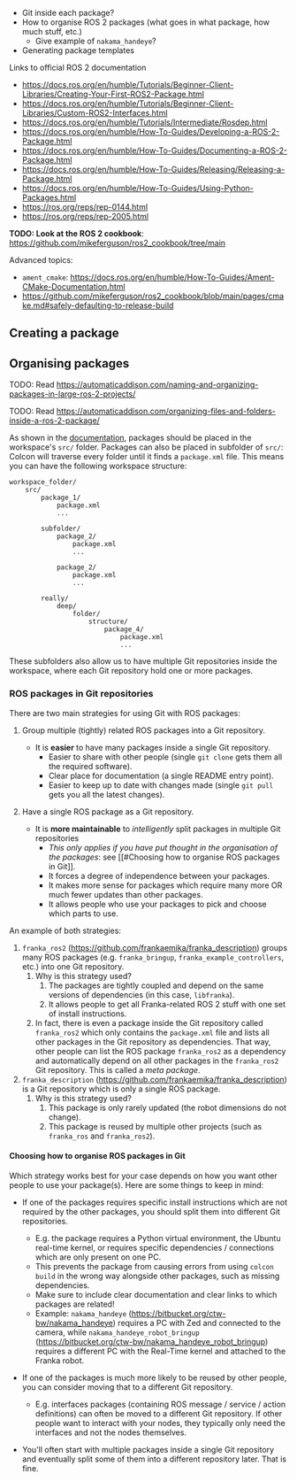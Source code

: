 - Git inside each package?
- How to organise ROS 2 packages (what goes in what package, how much stuff, etc.)
    - Give example of `nakama_handeye`?
- Generating package templates

Links to official ROS 2 documentation

- <https://docs.ros.org/en/humble/Tutorials/Beginner-Client-Libraries/Creating-Your-First-ROS2-Package.html>
- <https://docs.ros.org/en/humble/Tutorials/Beginner-Client-Libraries/Custom-ROS2-Interfaces.html>
- <https://docs.ros.org/en/humble/Tutorials/Intermediate/Rosdep.html>
- <https://docs.ros.org/en/humble/How-To-Guides/Developing-a-ROS-2-Package.html>
- <https://docs.ros.org/en/humble/How-To-Guides/Documenting-a-ROS-2-Package.html>
- <https://docs.ros.org/en/humble/How-To-Guides/Releasing/Releasing-a-Package.html>
- <https://docs.ros.org/en/humble/How-To-Guides/Using-Python-Packages.html>
- <https://ros.org/reps/rep-0144.html>
- <https://ros.org/reps/rep-2005.html>

**TODO: Look at the ROS 2 cookbook**: <https://github.com/mikeferguson/ros2_cookbook/tree/main>

Advanced topics:
- `ament_cmake`: <https://docs.ros.org/en/humble/How-To-Guides/Ament-CMake-Documentation.html>
- <https://github.com/mikeferguson/ros2_cookbook/blob/main/pages/cmake.md#safely-defaulting-to-release-build>

## Creating a package

## Organising packages

TODO: Read <https://automaticaddison.com/naming-and-organizing-packages-in-large-ros-2-projects/>

TODO: Read <https://automaticaddison.com/organizing-files-and-folders-inside-a-ros-2-package/>

As shown in the [documentation](https://docs.ros.org/en/humble/Tutorials/Beginner-Client-Libraries/Creating-Your-First-ROS2-Package.html#packages-in-a-workspace), packages should be placed in the workspace's `src/` folder. Packages can also be placed in subfolder of `src/`: Colcon will traverse every folder until it finds a `package.xml` file. This means you can have the following workspace structure:

```text
workspace_folder/
    src/
        package_1/
            package.xml
            ...

        subfolder/
            package_2/
                package.xml
                ...
            
            package_2/
                package.xml
                ...

        really/
            deep/
                folder/
                    structure/
                        package_4/
                            package.xml
                            ...

```

These subfolders also allow us to have multiple Git repositories inside the workspace, where each Git repository hold one or more packages.

### ROS packages in Git repositories

There are two main strategies for using Git with ROS packages:

1. Group multiple (tightly) related ROS packages into a Git repository.
     - It is **easier** to have many packages inside a single Git repository.
        - Easier to share with other people (single `git clone` gets them all the required software).
        - Clear place for documentation (a single README entry point).
        - Easier to keep up to date with changes made (single `git pull` gets you all the latest changes).

2. Have a single ROS package as a Git repository.
    - It is **more maintainable** to _intelligently_ split packages in multiple Git repositories
        - _This only applies if you have put thought in the organisation of the packages_: see [[#Choosing how to organise ROS packages in Git]].
        - It forces a degree of independence between your packages.
        - It makes more sense for packages which require many more OR much fewer updates than other packages.
        - It allows people who use your packages to pick and choose which parts to use.

An example of both strategies:

1. `franka_ros2` (<https://github.com/frankaemika/franka_description>) groups many ROS packages (e.g. `franka_bringup`, `franka_example_controllers`, etc.) into one Git repository.
    1. Why is this strategy used?
        1. The packages are tightly coupled and depend on the same versions of dependencies (in this case, `libfranka`).
        2. It allows people to get all Franka-related ROS 2 stuff with one set of install instructions.
    2. In fact, there is even a package inside the Git repository called `franka_ros2` which only contains the `package.xml` file and lists all other packages in the Git repository as dependencies. That way, other people can list the ROS package `franka_ros2` as a dependency and automatically depend on all other packages in the `franka_ros2` Git repository. This is called a _meta package_.
2. `franka_description` (<https://github.com/frankaemika/franka_description>) is a Git repository which is only a single ROS package.
    1. Why is this strategy used?
        1. This package is only rarely updated (the robot dimensions do not change).
        2. This package is reused by multiple other projects (such as `franka_ros` and `franka_ros2`).

#### Choosing how to organise ROS packages in Git

Which strategy works best for your case depends on how you want other people to use your package(s). Here are some things to keep in mind:

- If one of the packages requires specific install instructions which are not required by the other packages, you should split them into different Git repositories.
    - E.g. the package requires a Python virtual environment, the Ubuntu real-time kernel, or requires specific dependencies / connections which are only present on one PC.
    - This prevents the package from causing errors from using `colcon build` in the wrong way alongside other packages, such as missing dependencies.
    - Make sure to include clear documentation and clear links to which packages are related!
    - Example: `nakama_handeye` (<https://bitbucket.org/ctw-bw/nakama_handeye>) requires a PC with Zed and connected to the camera, while `nakama_handeye_robot_bringup` (<https://bitbucket.org/ctw-bw/nakama_handeye_robot_bringup>) requires a different PC with the Real-Time kernel and attached to the Franka robot.

- If one of the packages is much more likely to be reused by other people, you can consider moving that to a different Git repository.
    - E.g. interfaces packages (containing ROS message / service / action definitions) can often be moved to a different Git repository. If other people want to interact with your nodes, they typically only need the interfaces and not the nodes themselves.

- You'll often start with multiple packages inside a single Git repository and eventually split some of them into a different repository later. That is fine.
